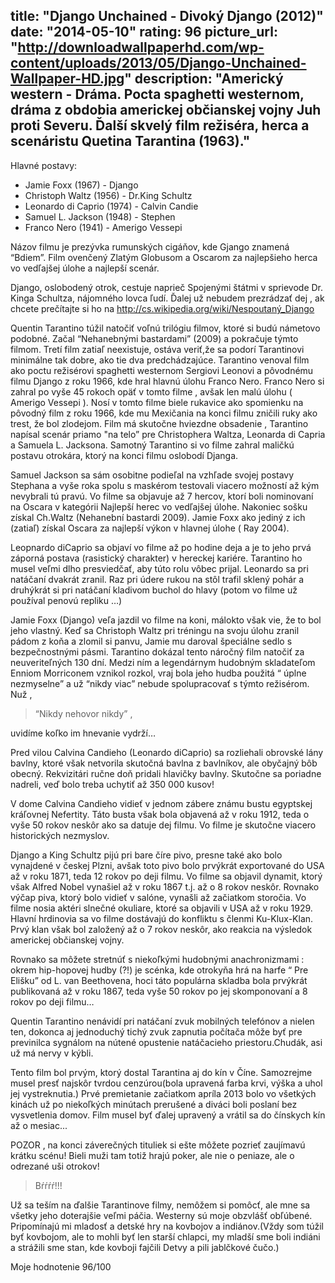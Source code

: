 title: "Django Unchained - Divoký Django (2012)"
date: "2014-05-10"
rating: 96
picture_url: "http://downloadwallpaperhd.com/wp-content/uploads/2013/05/Django-Unchained-Wallpaper-HD.jpg"
description: "Americký western - Dráma. Pocta spaghetti westernom, dráma z obdobia americkej občianskej vojny Juh proti Severu. Ďalší skvelý film režiséra, herca a scenáristu Quetina Tarantina (1963)."
---

Hlavné postavy:

* Jamie Foxx (1967) - Django
* Christoph Waltz (1956) - Dr.King Schultz
* Leonardo di Caprio (1974) - Calvin Candie
* Samuel L. Jackson (1948) - Stephen
* Franco Nero (1941) - Amerigo Vessepi

Názov filmu je prezývka rumunských cigáňov, kde Gjango znamená “Bdiem”.
Film ovenčený Zlatým Globusom a Oscarom za najlepšieho herca vo vedľajšej úlohe a najlepší scenár.

Django, oslobodený otrok, cestuje naprieč Spojenými štátmi v sprievode Dr. Kinga Schultza, nájomného lovca ľudí.
Ďalej už nebudem prezrádzať dej , ak chcete prečítajte si ho na  http://cs.wikipedia.org/wiki/Nespoutaný_Django

Quentin Tarantino túžil natočiť voľnú trilógiu filmov, ktoré si budú námetovo podobné. Začal “Nehanebnými bastardami” (2009) a pokračuje týmto filmom.
Tretí film zatiaľ neexistuje, ostáva veriť,že sa podorí Tarantinovi minimálne tak dobre, ako tie dva predchádzajúce.
Tarantino venoval film ako poctu režisérovi spaghetti westernom Sergiovi Leonovi a pôvodnému filmu Django z roku 1966, kde hral hlavnú úlohu Franco Nero.
Franco Nero si zahral po vyše 45 rokoch opäť v tomto filme , avšak len malú úlohu ( Amerigo Vessepi ).
Nosí v tomto filme biele rukavice ako spomienku na pôvodný film z roku 1966, kde mu Mexičania na konci filmu zničili ruky ako trest, že bol zlodejom.
Film má skutočne hviezdne obsadenie , Tarantino napísal scenár priamo "na telo” pre Christophera Waltza, Leonarda di Capria a Samuela L. Jacksona.
Samotný Tarantino si vo filme zahral maličkú postavu otrokára, ktorý na konci filmu oslobodí Djanga.

Samuel Jackson sa sám osobitne podieľal na vzhľade svojej postavy Stephana a vyše roka spolu s maskérom testovali viacero možností až kým nevybrali tú pravú.
Vo filme sa objavuje až 7 hercov, ktorí boli nominovaní na Oscara v kategórii Najlepší herec vo vedľajšej úlohe. Nakoniec sošku získal Ch.Waltz (Nehanební bastardi 2009).
Jamie Foxx ako jediný z  ich (zatiaľ) získal Oscara za najlepší výkon v hlavnej úlohe ( Ray 2004).

Leopnardo diCaprio sa objaví vo filme až po hodine deja a je to jeho prvá záporná postava (rasistický charakter) v hereckej kariére. 
Tarantino ho musel veľmi dlho presviedčať, aby túto rolu vôbec prijal. Leonardo sa pri natáčaní dvakrát zranil. Raz pri údere rukou na stôl trafil sklený pohár a druhýkrát si pri natáčaní kladivom buchol do hlavy (potom vo filme už používal penovú repliku …)

Jamie Foxx (Django) veľa jazdil vo filme na koni, málokto však vie, že to bol jeho vlastný. Keď sa Christoph Waltz pri tréningu na svoju úlohu zranil pádom z koňa a zlomil si panvu, Jamie mu daroval špeciálne sedlo s bezpečnostnými pásmi.
Tarantino dokázal tento náročný film natočiť za neuveriteľných 130 dní. Medzi ním a legendárnym hudobným skladateľom Enniom Morriconem vznikol rozkol, vraj bola jeho hudba použitá “ úplne nezmyselne” a už “nikdy viac” nebude spolupracovať s týmto režisérom. Nuž , 

> “Nikdy nehovor nikdy” , 

uvidíme koľko im hnevanie vydrží…

Pred vilou Calvina Candieho (Leonardo diCaprio) sa rozliehali obrovské lány bavlny, ktoré však netvorila skutočná bavlna z bavlníkov, ale obyčajný bôb obecný. Rekvizitári ručne doň pridali hlavičky bavlny. Skutočne sa poriadne nadreli, veď bolo treba uchytiť až 350 000 kusov!

V dome Calvina Candieho vidieť v jednom zábere známu bustu egyptskej kráľovnej Nefertity. Táto busta však bola objavená až v roku 1912, teda o vyše 50 rokov neskôr ako sa datuje dej filmu. Vo filme je skutočne viacero historických nezmyslov.

Django a King Schultz pijú pri bare číre pivo, presne také ako bolo vynajdené v českej Plzni, avšak toto pivo bolo prvýkrát exportované do USA až v roku 1871, teda 12 rokov po deji filmu. 
Vo filme sa objavil dynamit, ktorý však Alfred Nobel vynašiel až v roku 1867 t.j. až o 8 rokov neskôr.
Rovnako výčap piva, ktorý bolo vidieť v salóne, vynašli až začiatkom storočia. 
Vo filme nosia aktéri slnečné okuliare, ktoré sa objavili v USA až v roku 1929.
Hlavní hrdinovia sa vo filme dostávajú do konfliktu s členmi Ku-Klux-Klan. Prvý klan však bol založený až o 7 rokov neskôr, ako reakcia na výsledok americkej občianskej vojny.

Rovnako sa môžete stretnúť s niekoľkými hudobnými anachronizmami : okrem hip-hopovej hudby (?!) je scénka, kde otrokyňa hrá na harfe “ Pre Elišku” od L. van Beethovena, hoci táto populárna skladba bola prvýkrát publikovaná až v roku 1867, teda vyše 50 rokov po jej skomponovaní a 8 rokov po deji filmu…

Quentin Tarantino nenávidí pri natáčaní zvuk mobilných telefónov a nielen ten, dokonca aj jednoduchý tichý zvuk zapnutia počítača môže byť pre previnilca sygnálom na nútené opustenie natáčacieho priestoru.Chudák, asi už má nervy v kýbli. 

Tento film bol prvým, ktorý dostal Tarantina aj do kín v Číne. Samozrejme musel presť najskôr tvrdou cenzúrou(bola upravená farba krvi, výška a uhol jej vystreknutia.) Prvé premietanie začiatkom apríla 2013 bolo vo všetkých kinách už po niekoľkých minútach prerušené a diváci boli poslaní bez vysvetlenia domov. Film musel byť ďalej upravený a vrátil sa do čínskych kín až o mesiac...

POZOR , na konci záverečných tituliek si ešte môžete pozrieť zaujímavú krátku scénu! Bieli muži tam totiž hrajú poker, ale nie o peniaze, ale o odrezané uši otrokov!

 > Bŕŕŕŕ!!!

Už sa teším na ďalšie Tarantinove filmy, nemôžem si pomôcť, ale mne sa všetky jeho doterajšie veľmi páčia.
 Westerny sú moje obzvlášť obľúbené.
Pripomínajú mi mladosť a detské hry na kovbojov a indiánov.(Vždy som túžil byť kovbojom, ale to mohli byť len starší chlapci, 
my mladší sme boli indiáni a strážili sme stan, kde kovboji fajčili Detvy a pili jablčkové čučo.)

Moje hodnotenie 96/100


